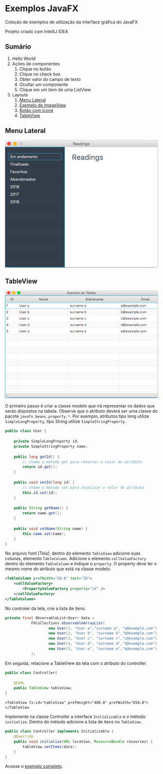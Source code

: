 # Exemplos JavaFX

Coleção de exemplos de utilização da interface gráfica do JavaFX

Projeto criado com IntelliJ IDEA


## Sumário

1. Hello World
2. Ações de componentes
    1. Clique no botão
    2. Clique no check box
    3. Obter valor do campo de texto
    4. Ocultar um componente
    5. Clique em um item de uma ListView
3. Layouts
    1. [Menu Lateral](#menu-lateral)
    2. [Exemplo de ImageView](src/br/com/leandersonandre/javafx/exemplos/layout/imagem)
    3. [Botão com ícone](src/br/com/leandersonandre/javafx/exemplos/layout/botaocomicone)
    4. [TableView](#tableview)
    
## Menu Lateral

![alt text](assets/imagens/sample_menulateral.png "Logo Title Text 1")    
    
## TableView


![alt text](assets/imagens/sample_tableview.png "Logo Title Text 1")

O primeiro passo é criar a classe modelo que irá representar os dados que serão dispostos na tabela.
Observe que o atributo deverá ser uma classe do pacote ``javafx.beans.property.*``. Por exemplo, atributos tipo long utilize ``SimpleLongProperty``, tipo String utilize ``SimpleStringProperty``.

 
```java
public class User {

    private SimpleLongProperty id;
    private SimpleStringProperty name;
    
    public long getId() {
        // chame o método get para retornar o valor do atributo
        return id.get();
    }

    public void setId(long id) {
        // chame o método set para atualizar o valor do atributo
        this.id.set(id);
    }

    public String getName() {
        return name.get();
    }

    public void setName(String name) {
        this.name.set(name);
    }
}
``` 

No arquivo fxml (Tela), dentro do elemento ``TableView`` adicione suas colunas, elemento ``TableColumn``.
Adicione o elemento ``cellValueFactory`` dentro do elemento ``TableColumn`` e indique o ``property``.
O property deve ter o mesmo nome do atributo que está na classe modelo.
```xml
<TableColumn prefWidth="50.0" text="ID">
    <cellValueFactory>
        <PropertyValueFactory property="id" />
    </cellValueFactory>
</TableColumn>
```

No controler da tela, crie a lista de itens.
```java
private final ObservableList<User> data =
            FXCollections.observableArrayList(
                    new User(1, "User a","surname a", "a@example.com"),
                    new User(2, "User b", "surname b","b@example.com"),
                    new User(3, "User c", "surname c","c@example.com"),
                    new User(4, "User d", "surname d","d@example.com"),
                    new User(5, "User e", "surname e","e@example.com")
            );
```

Em seguida, relacione a TableView da tela com o atributo do controller.

```java
public class Controller{

    @FXML
    public TableView tableView;
}
```


```fxml
<TableView fx:id="tableView" prefHeight="400.0" prefWidth="650.0">
</TableView
```

Implemente na classe Controller a interface ``Initializable`` e o método ``initialize``. Dentro do método adicione a lista de itens no ``TableView``.

```java
public class Controller implements Initializable {
    @Override
    public void initialize(URL location, ResourceBundle resources) {
        tableView.setItems(data);
    }
}
```

Acesse o [exemplo completo](src/br/com/leandersonandre/javafx/exemplos/layout/tableview).
